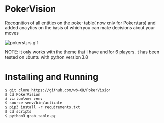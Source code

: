 # PokerVision
Recognition of all entities on the poker table( now only for Pokerstars) and added analytics on the basis of which you can make decisions about your moves 

![pokerstars.gif](pokerstars.gif)


NOTE: it only works with the theme that I have and for 6 players. It has been tested on ubuntu with python version 3.8


# Installing and Running

```
$ git clone https://github.com/wb-08/PokerVision
$ cd PokerVision
$ virtualenv venv
$ source venv/bin/activate
$ pip3 install -r requirements.txt
$ cd scripts
$ python3 grab_table.py
```
